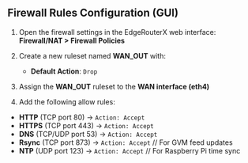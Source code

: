 ## Firewall Rules Configuration (GUI)

1. Open the firewall settings in the EdgeRouterX web interface:  
   **Firewall/NAT > Firewall Policies**

2. Create a new ruleset named **WAN_OUT** with:

   - **Default Action**: `Drop`

3. Assign the **WAN_OUT** ruleset to the **WAN interface (eth4)**

4. Add the following allow rules:

- **HTTP** (TCP port 80) → `Action: Accept`
- **HTTPS** (TCP port 443) → `Action: Accept`
- **DNS** (TCP/UDP port 53) → `Action: Accept`
- **Rsync** (TCP port 873) → `Action: Accept` // For GVM feed updates
- **NTP** (UDP port 123) → `Action: Accept` // For Raspberry Pi time sync
